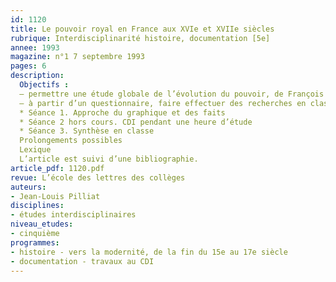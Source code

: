 ```yaml
---
id: 1120
title: Le pouvoir royal en France aux XVIe et XVIIe siècles 
rubrique: Interdisciplinarité histoire, documentation [5e]
annee: 1993
magazine: n°1 7 septembre 1993
pages: 6
description: 
  Objectifs :
  – permettre une étude globale de l’évolution du pouvoir, de François Ier à Louis XIV, grâce à un graphique chronologique (donné en fin d’article)
  – à partir d’un questionnaire, faire effectuer des recherches en classe et au CDI
  * Séance 1. Approche du graphique et des faits
  * Séance 2 hors cours. CDI pendant une heure d’étude
  * Séance 3. Synthèse en classe
  Prolongements possibles
  Lexique
  L’article est suivi d’une bibliographie.
article_pdf: 1120.pdf
revue: L’école des lettres des collèges
auteurs:
- Jean-Louis Pilliat
disciplines:
- études interdisciplinaires
niveau_etudes:
- cinquième
programmes:
- histoire - vers la modernité, de la fin du 15e au 17e siècle
- documentation - travaux au CDI
---
```

